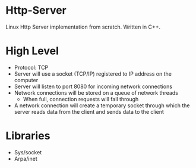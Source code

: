 # Http-Server

Linux Http Server implementation from scratch. Written in C++.

# High Level

- Protocol: TCP
- Server will use a socket (TCP/IP) registered to IP address on the computer
- Server will listen to port 8080 for incoming network connections
- Network connections will be stored on a queue of network threads
  - When full, connection requests will fall through
- A network connection will create a temporary socket through which the server reads data from the client and sends data to the client

# Libraries

- Sys/socket
- Arpa/inet
